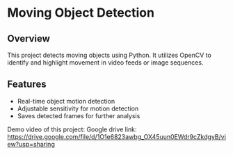 # Moving Object Detection

## Overview
This project detects moving objects using Python. It utilizes OpenCV to identify and highlight movement in video feeds or image sequences.

## Features
- Real-time object motion detection
- Adjustable sensitivity for motion detection
- Saves detected frames for further analysis

Demo video of this project:
Google drive link: https://drive.google.com/file/d/1O1e6823awbg_OX45uun0EWdr9cZkdgyB/view?usp=sharing
